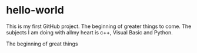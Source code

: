 # hello-world
This is my first GitHub project. The beginning of greater things to come.
The subjects I am doing with allmy heart is c++, Visual Basic and Python.

The beginning of great things
